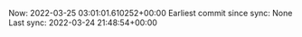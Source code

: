 Now: 2022-03-25 03:01:01.610252+00:00 Earliest commit since sync: None Last sync: 2022-03-24 21:48:54+00:00
